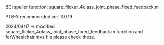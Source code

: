 BCI speller function: 
square_flicker_4class_joint_phase_fixed_feedback.m 

PTB-3 
recommended ver. 3.0.19


2024/04/17
-> modified square_flicker_4class_joint_phase_fixed_feedback.m function and forWheelchair.mxs file please check these.
